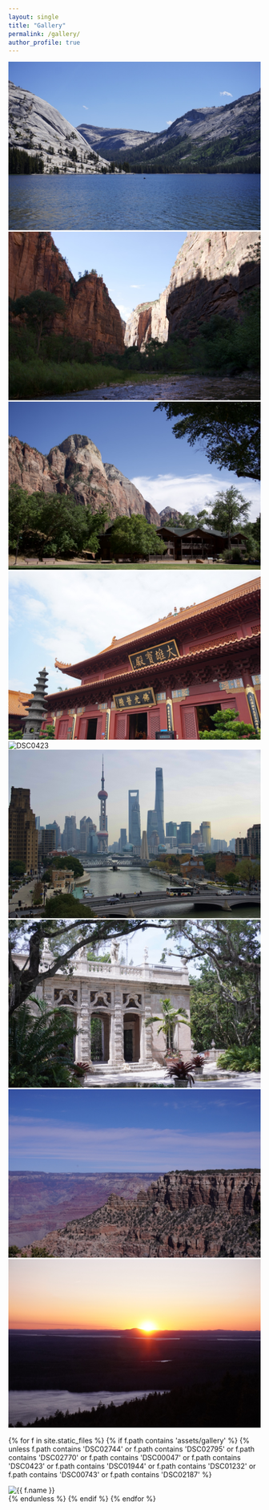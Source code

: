 ```yaml
---
layout: single
title: "Gallery"
permalink: /gallery/
author_profile: true
---
```


<div class="gallery-grid">

  <!-- First 9 manually ordered -->
  <div class="gallery-item"><img src="/assets/gallery/DSC02744 Large.jpeg" alt="DSC02744"></div>
  <div class="gallery-item"><img src="/assets/gallery/DSC02795 Large.jpeg" alt="DSC02795"></div>
  <div class="gallery-item"><img src="/assets/gallery/DSC02770 Large.jpeg" alt="DSC02770"></div>
  <div class="gallery-item"><img src="/assets/gallery/DSC00047 Large.jpeg" alt="DSC00047"></div>
  <div class="gallery-item"><img src="/assets/gallery/DSC0423 Large.jpeg" alt="DSC0423"></div>
  <div class="gallery-item"><img src="/assets/gallery/DSC01944 Large.jpeg" alt="DSC01944"></div>
  <div class="gallery-item"><img src="/assets/gallery/DSC01232 Large.jpeg" alt="DSC01232"></div>
  <div class="gallery-item"><img src="/assets/gallery/DSC00743 Large.jpeg" alt="DSC00743"></div>
  <div class="gallery-item"><img src="/assets/gallery/DSC02187 Large.jpeg" alt="DSC02187"></div>

  <!-- Rest auto-loaded -->
  {% for f in site.static_files %}
    {% if f.path contains 'assets/gallery' %}
      {% unless f.path contains 'DSC02744' or f.path contains 'DSC02795' or f.path contains 'DSC02770' or f.path contains 'DSC00047' or f.path contains 'DSC0423' or f.path contains 'DSC01944' or f.path contains 'DSC01232' or f.path contains 'DSC00743' or f.path contains 'DSC02187' %}
        <div class="gallery-item"><img src="{{ f.path }}" alt="{{ f.name }}"></div>
      {% endunless %}
    {% endif %}
  {% endfor %}

</div>
